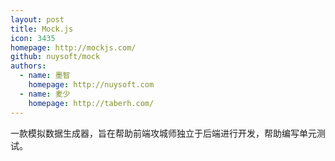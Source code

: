 ```yaml
---
layout: post
title: Mock.js
icon: 3435
homepage: http://mockjs.com/
github: nuysoft/mock
authors:
  - name: 墨智
    homepage: http://nuysoft.com
  - name: 麦少
    homepage: http://taberh.com/
---
```


一款模拟数据生成器，旨在帮助前端攻城师独立于后端进行开发，帮助编写单元测试。
